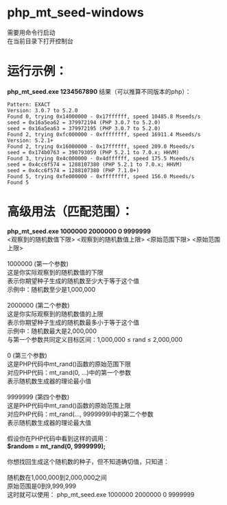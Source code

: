 # php_mt_seed-windows
需要用命令行启动<br>
在当前目录下打开控制台

# 运行示例：
**php_mt_seed.exe 1234567890**
结果（可以推算不同版本的php）：
```
Pattern: EXACT
Version: 3.0.7 to 5.2.0
Found 0, trying 0x14000000 - 0x17ffffff, speed 10485.8 Mseeds/s
seed = 0x16a5ea62 = 379972194 (PHP 3.0.7 to 5.2.0)
seed = 0x16a5ea63 = 379972195 (PHP 3.0.7 to 5.2.0)
Found 2, trying 0xfc000000 - 0xffffffff, speed 16911.4 Mseeds/s
Version: 5.2.1+
Found 2, trying 0x16000000 - 0x17ffffff, speed 209.0 Mseeds/s
seed = 0x174b0763 = 390793059 (PHP 5.2.1 to 7.0.x; HHVM)
Found 3, trying 0x4c000000 - 0x4dffffff, speed 175.5 Mseeds/s
seed = 0x4cc6f574 = 1288107380 (PHP 5.2.1 to 7.0.x; HHVM)
seed = 0x4cc6f574 = 1288107380 (PHP 7.1.0+)
Found 5, trying 0xfe000000 - 0xffffffff, speed 156.0 Mseeds/s
Found 5
```
# 高级用法（匹配范围）：
**php_mt_seed.exe 1000000 2000000 0 9999999**<br>
<观察到的随机数值下限> <观察到的随机数值上限> <原始范围下限> <原始范围上限><br>
<br>
1000000 (第一个参数)<br>
这是你实际观察到的随机数值的下限<br>
表示你期望种子生成的随机数至少大于等于这个值<br>
示例中：随机数至少是1,000,000<br>
<br>
2000000 (第二个参数)<br>
这是你实际观察到的随机数值的上限<br>
表示你期望种子生成的随机数最多小于等于这个值<br>
示例中：随机数最大是2,000,000<br>
与第一个参数共同定义目标区间：1,000,000 ≤ rand ≤ 2,000,000<br>
<br>
0 (第三个参数)<br>
这是PHP代码中mt_rand()函数的原始范围下限<br>
对应PHP代码：mt_rand(0, ...)中的第一个参数<br>
表示随机数生成器的理论最小值<br>
<br>
9999999 (第四个参数)<br>
这是PHP代码中mt_rand()函数的原始范围上限<br>
对应PHP代码：mt_rand(..., 9999999)中的第二个参数<br>
表示随机数生成器的理论最大值<br>
<br>
假设你在PHP代码中看到这样的调用：<br>
**$random = mt_rand(0, 9999999);** <br>
<br>
你想找回生成这个随机数的种子，但不知道确切值，只知道：<br>
<br>
随机数在1,000,000到2,000,000之间<br>
原始范围是0到9,999,999<br>
这时就可以使用： php_mt_seed.exe 1000000 2000000 0 9999999<br>
